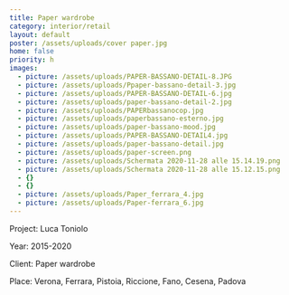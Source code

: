 ```yaml
---
title: Paper wardrobe
category: interior/retail
layout: default
poster: /assets/uploads/cover paper.jpg
home: false
priority: h
images:
  - picture: /assets/uploads/PAPER-BASSANO-DETAIL-8.JPG
  - picture: /assets/uploads/Ppaper-bassano-detail-3.jpg
  - picture: /assets/uploads/PAPER-BASSANO-DETAIL-6.jpg
  - picture: /assets/uploads/paper-bassano-detail-2.jpg
  - picture: /assets/uploads/PAPERbassanocop.jpg
  - picture: /assets/uploads/paperbassano-esterno.jpg
  - picture: /assets/uploads/paper-bassano-mood.jpg
  - picture: /assets/uploads/PAPER-BASSANO-DETAIL4.jpg
  - picture: /assets/uploads/paper-bassano-detail.jpg
  - picture: /assets/uploads/paper-screen.png
  - picture: /assets/uploads/Schermata 2020-11-28 alle 15.14.19.png
  - picture: /assets/uploads/Schermata 2020-11-28 alle 15.12.15.png
  - {}
  - {}
  - picture: /assets/uploads/Paper_ferrara_4.jpg
  - picture: /assets/uploads/Paper-ferrara_6.jpg
---
```

Project: Luca Toniolo

Year: 2015-2020

Client: Paper wardrobe

Place: Verona, Ferrara, Pistoia, Riccione, Fano, Cesena, Padova


